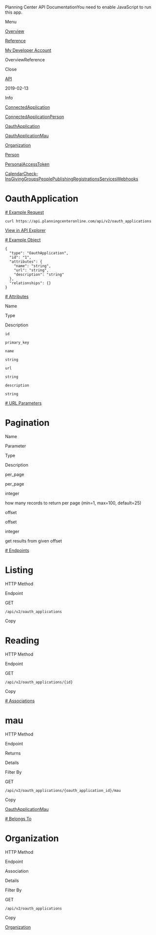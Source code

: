 Planning Center API DocumentationYou need to enable JavaScript to run this app.

Menu

[Overview](#/overview/)

[Reference](oauth_application.md)

[My Developer Account](https://api.planningcenteronline.com/oauth/applications)

OverviewReference

Close

[API](#/apps/api)

2019-02-13

Info

[ConnectedApplication](connected_application.md)

[ConnectedApplicationPerson](connected_application_person.md)

[OauthApplication](oauth_application.md)

[OauthApplicationMau](oauth_application_mau.md)

[Organization](organization.md)

[Person](person.md)

[PersonalAccessToken](personal_access_token.md)

[Calendar](#/apps/calendar)[Check-Ins](#/apps/check-ins)[Giving](#/apps/giving)[Groups](#/apps/groups)[People](#/apps/people)[Publishing](#/apps/publishing)[Registrations](#/apps/registrations)[Services](#/apps/services)[Webhooks](#/apps/webhooks)

# OauthApplication

[# Example Request](#/apps/api/2019-02-13/vertices/oauth_application#example-request)

```
curl https://api.planningcenteronline.com/api/v2/oauth_applications
```

[View in API Explorer](https://api.planningcenteronline.com/explorer/api/v2/oauth_applications)

[# Example Object](#/apps/api/2019-02-13/vertices/oauth_application#example-object)

```
{
  "type": "OauthApplication",
  "id": "1",
  "attributes": {
    "name": "string",
    "url": "string",
    "description": "string"
  },
  "relationships": {}
}
```

[# Attributes](#/apps/api/2019-02-13/vertices/oauth_application#attributes)

Name

Type

Description

`id`

`primary_key`

`name`

`string`

`url`

`string`

`description`

`string`

[# URL Parameters](#/apps/api/2019-02-13/vertices/oauth_application#url-parameters)

# Pagination

Name

Parameter

Type

Description

per\_page

per\_page

integer

how many records to return per page (min=1, max=100, default=25)

offset

offset

integer

get results from given offset

[# Endpoints](#/apps/api/2019-02-13/vertices/oauth_application#endpoints)

# Listing

HTTP Method

Endpoint

GET

`/api/v2/oauth_applications`

Copy

# Reading

HTTP Method

Endpoint

GET

`/api/v2/oauth_applications/{id}`

Copy

[# Associations](#/apps/api/2019-02-13/vertices/oauth_application#associations)

# mau

HTTP Method

Endpoint

Returns

Details

Filter By

GET

`/api/v2/oauth_applications/{oauth_application_id}/mau`

Copy

[OauthApplicationMau](oauth_application_mau.md)

[# Belongs To](#/apps/api/2019-02-13/vertices/oauth_application#belongs-to)

# Organization

HTTP Method

Endpoint

Association

Details

Filter By

GET

`/api/v2/oauth_applications`

Copy

[Organization](organization.md)